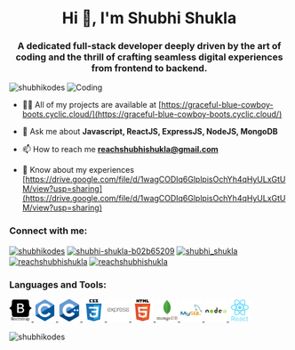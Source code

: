 

<h1 align="center">Hi 👋, I'm Shubhi Shukla</h1>
<h3 align="center">A dedicated full-stack developer deeply driven by the art of coding and the thrill of crafting seamless digital experiences from frontend to backend.</h3>

<img align="right" alt="Coding" width="400" src="https://www.google.co.in/url?sa=i&url=https%3A%2F%2Fwww.webmechanix.com%2Fmy-first-year-as-a-female-web-developer-at-webmechanix%2F&psig=AOvVaw0PlFqhthwDBx6NVvjKDJsw&ust=1695292515614000&source=images&cd=vfe&opi=89978449&ved=0CBAQjRxqFwoTCKi4pfP-uIEDFQAAAAAdAAAAABAE">

<p align="left"> <img src="https://komarev.com/ghpvc/?username=shubhikodes&label=Profile%20views&color=0e75b6&style=flat" alt="shubhikodes" /> </p>

- 👨‍💻 All of my projects are available at [https://graceful-blue-cowboy-boots.cyclic.cloud/](https://graceful-blue-cowboy-boots.cyclic.cloud/)

- 💬 Ask me about **Javascript, ReactJS, ExpressJS, NodeJS, MongoDB**

- 📫 How to reach me **reachshubhishukla@gmail.com**

- 📄 Know about my experiences [https://drive.google.com/file/d/1wagCODIq6GlplpisOchYh4qHyULxGtUM/view?usp=sharing](https://drive.google.com/file/d/1wagCODIq6GlplpisOchYh4qHyULxGtUM/view?usp=sharing)

<h3 align="left">Connect with me:</h3>
<p align="left">
<a href="https://dev.to/shubhikodes" target="blank"><img align="center" src="https://raw.githubusercontent.com/rahuldkjain/github-profile-readme-generator/master/src/images/icons/Social/devto.svg" alt="shubhikodes" height="30" width="40" /></a>
<a href="https://linkedin.com/in/shubhi-shukla-b02b65209" target="blank"><img align="center" src="https://raw.githubusercontent.com/rahuldkjain/github-profile-readme-generator/master/src/images/icons/Social/linked-in-alt.svg" alt="shubhi-shukla-b02b65209" height="30" width="40" /></a>
<a href="https://www.codechef.com/users/shubhi_shukla" target="blank"><img align="center" src="https://cdn.jsdelivr.net/npm/simple-icons@3.1.0/icons/codechef.svg" alt="shubhi_shukla" height="30" width="40" /></a>
<a href="https://www.leetcode.com/reachshubhishukla" target="blank"><img align="center" src="https://raw.githubusercontent.com/rahuldkjain/github-profile-readme-generator/master/src/images/icons/Social/leet-code.svg" alt="reachshubhishukla" height="30" width="40" /></a>
<a href="https://auth.geeksforgeeks.org/user/reachshubhishukla" target="blank"><img align="center" src="https://raw.githubusercontent.com/rahuldkjain/github-profile-readme-generator/master/src/images/icons/Social/geeks-for-geeks.svg" alt="reachshubhishukla" height="30" width="40" /></a>
</p>

<h3 align="left">Languages and Tools:</h3>
<p align="left"> <a href="https://getbootstrap.com" target="_blank" rel="noreferrer"> <img src="https://raw.githubusercontent.com/devicons/devicon/master/icons/bootstrap/bootstrap-plain-wordmark.svg" alt="bootstrap" width="40" height="40"/> </a> <a href="https://www.cprogramming.com/" target="_blank" rel="noreferrer"> <img src="https://raw.githubusercontent.com/devicons/devicon/master/icons/c/c-original.svg" alt="c" width="40" height="40"/> </a> <a href="https://www.w3schools.com/cpp/" target="_blank" rel="noreferrer"> <img src="https://raw.githubusercontent.com/devicons/devicon/master/icons/cplusplus/cplusplus-original.svg" alt="cplusplus" width="40" height="40"/> </a> <a href="https://www.w3schools.com/css/" target="_blank" rel="noreferrer"> <img src="https://raw.githubusercontent.com/devicons/devicon/master/icons/css3/css3-original-wordmark.svg" alt="css3" width="40" height="40"/> </a> <a href="https://expressjs.com" target="_blank" rel="noreferrer"> <img src="https://raw.githubusercontent.com/devicons/devicon/master/icons/express/express-original-wordmark.svg" alt="express" width="40" height="40"/> </a> <a href="https://www.w3.org/html/" target="_blank" rel="noreferrer"> <img src="https://raw.githubusercontent.com/devicons/devicon/master/icons/html5/html5-original-wordmark.svg" alt="html5" width="40" height="40"/> </a> <a href="https://www.mongodb.com/" target="_blank" rel="noreferrer"> <img src="https://raw.githubusercontent.com/devicons/devicon/master/icons/mongodb/mongodb-original-wordmark.svg" alt="mongodb" width="40" height="40"/> </a> <a href="https://www.mysql.com/" target="_blank" rel="noreferrer"> <img src="https://raw.githubusercontent.com/devicons/devicon/master/icons/mysql/mysql-original-wordmark.svg" alt="mysql" width="40" height="40"/> </a> <a href="https://nodejs.org" target="_blank" rel="noreferrer"> <img src="https://raw.githubusercontent.com/devicons/devicon/master/icons/nodejs/nodejs-original-wordmark.svg" alt="nodejs" width="40" height="40"/> </a> <a href="https://reactjs.org/" target="_blank" rel="noreferrer"> <img src="https://raw.githubusercontent.com/devicons/devicon/master/icons/react/react-original-wordmark.svg" alt="react" width="40" height="40"/> </a> </p>

<p><img align="center" src="https://github-readme-stats.vercel.app/api/top-langs?username=shubhikodes&show_icons=true&locale=en&layout=compact" alt="shubhikodes" /></p>
